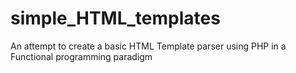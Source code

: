 # simple_HTML_templates
An attempt to create a basic HTML Template parser using PHP in a Functional programming paradigm
